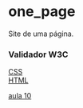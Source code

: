 # one_page
Site de uma página.



### Validador W3C

[CSS](https://jigsaw.w3.org/css-validator/)  <br>
[HTML](https://validator.w3.org/) <br>


[aula 10](https://www.youtube.com/watch?v=fEqZBoy10Ic&list=PLbEOwbQR9lqySIIlPJ-Qwo4f4HSuXVeWk&index=10)